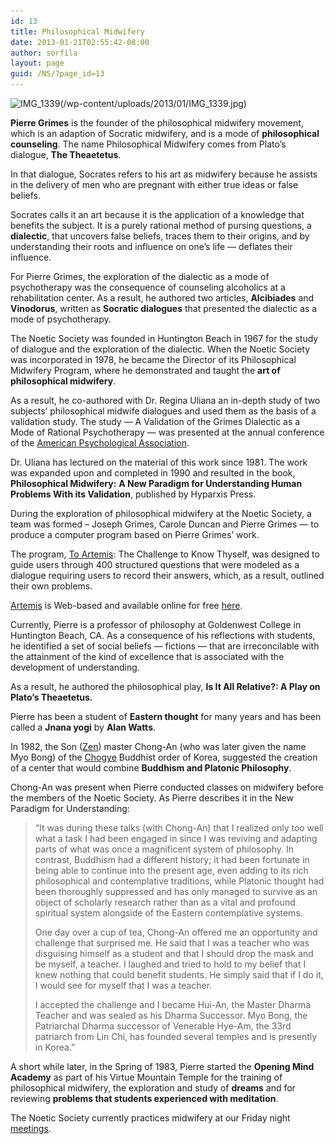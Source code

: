 ```yaml
---
id: 13
title: Philosophical Midwifery
date: 2013-01-21T02:55:42-08:00
author: sorfila
layout: page
guid: /NS/?page_id=13
---
```

<img class="alignnone size-full wp-image-315" src="/assets/images/wp-content/uploads/2013/01/IMG_1339.jpg" alt="IMG_1339" width="720" height="540" srcset="/assets/images/wp-content/uploads/2013/01/IMG_1339.jpg 720w, /wp-content/uploads/2013/01/IMG_1339-200x150.jpg 200w, /wp-content/uploads/2013/01/IMG_1339-400x300.jpg 400w" sizes="(max-width: 720px) 100vw, 720px" />(/wp-content/uploads/2013/01/IMG_1339.jpg)

**Pierre Grimes** is the founder of the philosophical midwifery movement, which is an adaption of Socratic midwifery, and is a mode of **philosophical counseling**. The name Philosophical Midwifery comes from Plato’s dialogue, **The Theaetetus**.

<p align="left">
  In that dialogue, Socrates refers to his art as midwifery because he assists in the delivery of men who are pregnant with either true ideas or false beliefs.
</p>

<p align="left">
  Socrates calls it an art because it is the application of a knowledge that benefits the subject. It is a purely rational method of pursing questions, a <strong>dialectic</strong>, that uncovers false beliefs, traces them to their origins, and by understanding their roots and influence on one&#8217;s life &#8212; deflates their influence.
</p>

For Pierre Grimes, the exploration of the dialectic as a mode of psychotherapy was the consequence of counseling alcoholics at a rehabilitation center. As a result, he authored two articles, **Alcibiades** and **Vinodorus**, written as **Socratic dialogues** that presented the dialectic as a mode of psychotherapy.

The Noetic Society was founded in Huntington Beach in 1967 for the study of dialogue and the exploration of the dialectic. When the Noetic Society was incorporated in 1978, he became the Director of its Philosophical Midwifery Program, where he demonstrated and taught the **art of philosophical midwifery**.

As a result, he co-authored with Dr. Regina Uliana an in-depth study of two subjects’ philosophical midwife dialogues and used them as the basis of a validation study. The study &#8212; A Validation of the Grimes Dialectic as a Mode of Rational Psychotherapy &#8212; was presented at the annual conference of the <a href="http://apa.org/" target="_blank">American Psychological Association</a>.

Dr. Uliana has lectured on the material of this work since 1981. The work was expanded upon and completed in 1990 and resulted in the book, **Philosophical Midwifery:** **A New Paradigm for Understanding Human Problems With its Validation**, published by Hyparxis Press.

During the exploration of philosophical midwifery at the Noetic Society, a team was formed – Joseph Grimes, Carole Duncan and Pierre Grimes &#8212; to produce a computer program based on Pierre Grimes’ work.

The program, <a href="http://www.openingmind.com/artemis/artindex1.asp" target="_blank">To Artemis</a>: The Challenge to Know Thyself, was designed to guide users through 400 structured questions that were modeled as a dialogue requiring users to record their answers, which, as a result, outlined their own problems.

<a href="http://www.openingmind.com/artemis/artindex1.asp" target="_blank">Artemis</a> is Web-based and available online for free <a href="http://www.openingmind.com/artemis/artindex1.asp" target="_blank">here</a>.

Currently, Pierre is a professor of philosophy at Goldenwest College in Huntington Beach, CA. As a consequence of his reflections with students, he identified a set of social beliefs &#8212; fictions &#8212; that are irreconcilable with the attainment of the kind of excellence that is associated with the development of understanding.

As a result, he authored the philosophical play, **Is It All Relative?: A Play on Plato’s Theaetetus.**

Pierre has been a student of **Eastern thought** for many years and has been called a **Jnana yogi** by **Alan Watts**.

In 1982, the Son (<a href="http://en.wikipedia.org/wiki/Zen" target="_blank">Zen</a>) master Chong-An (who was later given the name Myo Bong) of the <a href="http://en.wikipedia.org/wiki/Chogye" target="_blank">Chogye</a> Buddhist order of Korea, suggested the creation of a center that would combine **Buddhism and Platonic Philosophy**.

Chong-An was present when Pierre conducted classes on midwifery before the members of the Noetic Society. As Pierre describes it in the New Paradigm for Understanding:

> &#8220;It was during these talks (with Chong-An) that I realized only too well what a task I had been engaged in since I was reviving and adapting parts of what was once a magnificent system of philosophy. In contrast, Buddhism had a different history; it had been fortunate in being able to continue into the present age, even adding to its rich philosophical and contemplative traditions, while Platonic thought had been thoroughly suppressed and has only managed to survive as an object of scholarly research rather than as a vital and profound spiritual system alongside of the Eastern contemplative systems.
>
> One day over a cup of tea, Chong-An offered me an opportunity and challenge that surprised me. He said that I was a teacher who was disguising himself as a student and that I should drop the mask and be myself, a teacher. I laughed and tried to hold to my belief that I knew nothing that could benefit students. He simply said that if I do it, I would see for myself that I was a teacher.
>
> I accepted the challenge and I became Hui-An, the Master Dharma Teacher and was sealed as his Dharma Successor. Myo Bong, the Patriarchal Dharma successor of Venerable Hye-Am, the 33rd patriarch from Lin Chi, has founded several temples and is presently in Korea.”

A short while later, in the Spring of 1983, Pierre started the **Opening Mind Academy** as part of his Virtue Mountain Temple for the training of philosophical midwifery, the exploration and study of **dreams** and for reviewing **problems that students experienced with meditation**.

The Noetic Society currently practices midwifery at our Friday night <a title="Meetings" href="/meetings-2/" target="_blank">meetings</a>.
